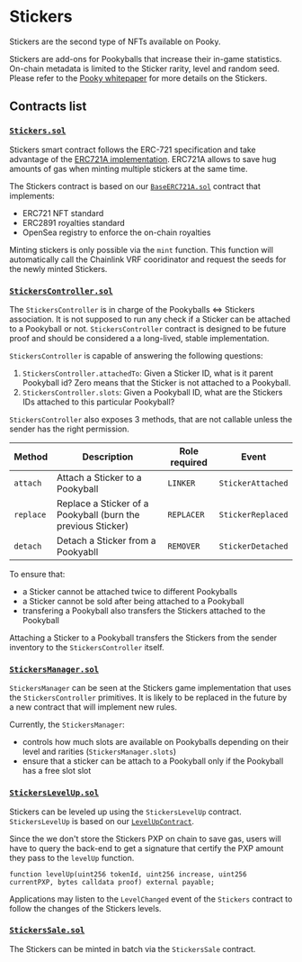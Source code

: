 # Stickers

Stickers are the second type of NFTs available on Pooky.

Stickers are add-ons for Pookyballs that increase their in-game statistics.
On-chain metadata is limited to the Sticker rarity, level and random seed.
Please refer to the [Pooky whitepaper](https://whitepaper.pooky.gg/stickers) for more details on the Stickers.

## Contracts list

### [`Stickers.sol`](../src/tokens/Stickers.sol)

Stickers smart contract follows the ERC-721 specification and take advantage of the [ERC721A implementation](https://github.com/chiru-labs/ERC721A#readme).
ERC721A allows to save hug amounts of gas when minting multiple stickers at the same time.

The Stickers contract is based on our [`BaseERC721A.sol`](../src/base/BaseERC721A.sol) contract that implements:

- ERC721 NFT standard
- ERC2891 royalties standard
- OpenSea registry to enforce the on-chain royalties

Minting stickers is only possible via the `mint` function.
This function will automatically call the Chainlink VRF cooridinator and request the seeds for the newly minted Stickers.

### [`StickersController.sol`](../src/game/StickersController.sol)

The `StickersController` is in charge of the Pookyballs <=> Stickers association.
It is not supposed to run any check if a Sticker can be attached to a Pookyball or not.
`StickersController` contract is designed to be future proof and should be considered a a long-lived, stable implementation.

`StickersController` is capable of answering the following questions:

1. `StickersController.attachedTo`: Given a Sticker ID, what is it parent Pookyball id? Zero means that the Sticker is not attached to a Pookyball.
2. `StickersController.slots`: Given a Pookyball ID, what are the Stickers IDs attached to this particular Pookyball?

`StickersController` also exposes 3 methods, that are not callable unless the sender has the right permission.

| Method    | Description                                                  | Role required | Event             |
| --------- | ------------------------------------------------------------ | ------------- | ----------------- |
| `attach`  | Attach a Sticker to a Pookyball                              | `LINKER`      | `StickerAttached` |
| `replace` | Replace a Sticker of a Pookyball (burn the previous Sticker) | `REPLACER`    | `StickerReplaced` |
| `detach`  | Detach a Sticker from a Pookyabll                            | `REMOVER`     | `StickerDetached` |

To ensure that:

- a Sticker cannot be attached twice to different Pookyballs
- a Sticker cannot be sold after being attached to a Pookyball
- transfering a Pookyball also transfers the Stickers attached to the Pookyball

Attaching a Sticker to a Pookyball transfers the Stickers from the sender inventory to the `StickersController` itself.

### [`StickersManager.sol`](../src/game/StickersManager.sol)

`StickersManager` can be seen at the Stickers game implementation that uses the `StickersController` primitives.
It is likely to be replaced in the future by a new contract that will implement new rules.

Currently, the `StickersManager`:

- controls how much slots are available on Pookyballs depending on their level and rarities (`StickersManager.slots`)
- ensure that a sticker can be attach to a Pookyball only if the Pookyball has a free slot slot

### [`StickersLevelUp.sol`](../src/game/StickersLevelUp.sol)

Stickers can be leveled up using the `StickersLevelUp` contract.
`StickersLevelUp` is based on our [`LevelUpContract`](../src/base/LevelUp.sol).

Since the we don't store the Stickers PXP on chain to save gas, users will have to query the back-end to get a signature that certify the PXP amount they pass to the `levelUp` function.

```solidity
function levelUp(uint256 tokenId, uint256 increase, uint256 currentPXP, bytes calldata proof) external payable;
```

Applications may listen to the `LevelChanged` event of the `Stickers` contract to follow the changes of the Stickers levels.

### [`StickersSale.sol`](../src/mint/StickersSale.sol)

The Stickers can be minted in batch via the `StickersSale` contract.
